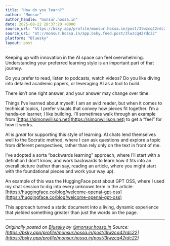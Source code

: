 ```yaml
---
title: "How do you learn?"
author: "Monsur"
author_handle: "monsur.hossa.in"
date: 2025-08-22 20:37:20 +0000
source_url: "https://bsky.app/profile/monsur.hossa.in/post/3lwzcq42rdc22"
source_uri: "at://monsur.hossa.in/app.bsky.feed.post/3lwzcq42rdc22"
platform: "Bluesky"
layout: post
---
```


Keeping up with innovation in the AI space can feel overwhelming. Understanding your preferred learning style is an important part of that journey.

Do you prefer to read, listen to podcasts, watch videos? Do you like diving into detailed academic papers, or leveraging AI as a tool to build.

There isn’t one right answer, and your answer may change over time.

Things I’ve learned about myself: I am an avid reader, but when it comes to technical topics, I prefer visuals that convey how pieces fit together. I’m a hands-on learner, I like building. I’ll sometimes walk through an example from [https://simonwillison.net](https://simonwillison.net) to get a “feel” for how it works.

AI is _great_ for supporting this style of learning. AI chats lend themselves well to the Socratic method, where I can ask questions and explore a topic from different perspectives, rather than rely only on the text in front of me.

I’ve adopted a sorta “backwards learning” approach, where I’ll start with a definition I don’t know, and work backwards to learn how it fits into an overall picture (rather than say, reading an article, where you might start with the foundational pieces and work your way up).

An example of this was the HuggingFace post about GPT OSS, where I used my chat session to dig into every unknown term in the article: [https://huggingface.co/blog/welcome-openai-gpt-oss](https://huggingface.co/blog/welcome-openai-gpt-oss)

This approach turned a static document into a living, dynamic experience that yielded something greater than just the words on the page.

<!--more-->

---

*Originally posted on [Bluesky](https://bsky.app/profile/monsur.hossa.in/post/3lwzcq42rdc22) by [@monsur.hossa.in](https://bsky.app/profile/monsur.hossa.in)*
*Source: [https://bsky.app/profile/monsur.hossa.in/post/3lwzcq42rdc22](https://bsky.app/profile/monsur.hossa.in/post/3lwzcq42rdc22)*
